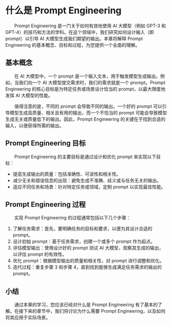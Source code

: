 # 什么是 Prompt Engineering<Badge type="tip" text="阅读时长 10-18 分钟" />

&emsp;&emsp;Prompt Engineering 是一门关于如何有效地使用 AI 大模型（例如 GPT-3 和 GPT-4）的技巧和方法的学科。在这个领域中，我们研究如何设计输入（即 prompt）以引导 AI 大模型生成我们期望的输出。本章将解释 Prompt Engineering 的基本概念、目标和过程，为您提供一个全面的理解。

## 基本概念

&emsp;&emsp;在 AI 大模型中，一个 prompt 是一个输入文本，用于触发模型生成输出。例如，当我们向一个 AI 大模型提交需求时，我们的需求就是一个 prompt。Prompt Engineering 的核心目标是为特定任务或场景设计恰当的 prompt，以最大限度地发挥 AI 大模型的性能。

&emsp;&emsp;值得注意的是，不同的 prompt 会导致不同的输出。一个好的 prompt 可以引导模型生成高质量、相关且有用的输出，而一个不恰当的 prompt 可能会导致模型生成无关或质量低下的输出。因此，Prompt Engineering 的关键在于找到合适的输入，以便获得所需的输出。

## Prompt Engineering 目标

&emsp;&emsp;Prompt Engineering 的主要目标是通过设计和优化 prompt 来实现以下目标：

- 提高生成输出的质量：包括准确性、可读性和相关性。
- 减少无关和错误信息的出现：避免生成不准确、歧义或与任务无关的输出。
- 适应不同任务和场景：针对特定任务或领域，定制 prompt 以实现最佳性能。

## Prompt Engineering 过程

&emsp;&emsp;实现 Prompt Engineering 的过程通常包括以下几个步骤：

1. 了解任务需求：首先，要明确任务的目标和要求，以便为其设计合适的 prompt。
2. 设计初始 prompt：基于任务需求，创建一个或多个 prompt 作为起点。
3. 评估模型输出：使用设计好的 prompt 测试 AI 大模型，观察其生成的输出，以评估 prompt 的有效性。
4. 优化 prompt：根据模型输出的质量和相关性，对 prompt 进行调整和优化。
5. 迭代过程：重复步骤 3 和步骤 4，直到找到能够生成满足任务需求的输出的 prompt。

## 小结

&emsp;&emsp;通过本章的学习，您应该已经对什么是 Prompt Engineering 有了基本的了解。在接下来的章节中，我们将讨论为什么需要 Prompt Engineering，以及如何将其应用于实际场景。
